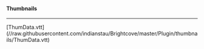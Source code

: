 #### Thumbnails ####  
--------------------------------------  
[ThumData.vtt] (//raw.githubusercontent.com/indianstau/Brightcove/master/Plugin/thumbnails/ThumData.vtt)  


